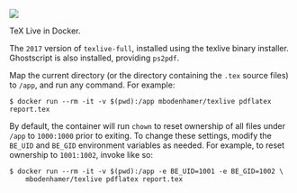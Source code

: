 [![](https://travis-ci.org/mbodenhamer/docker-texlive.svg?branch=master)](https://travis-ci.org/mbodenhamer/docker-texlive)

TeX Live in Docker.

The `2017` version of `texlive-full`, installed using the texlive binary installer. Ghostscript is also installed, providing `ps2pdf`.

Map the current directory (or the directory containing the `.tex` source files) to `/app`, and run any command. For example:

    $ docker run --rm -it -v $(pwd):/app mbodenhamer/texlive pdflatex report.tex
	

By default, the container will run `chown` to reset ownership of all files under `/app` to `1000:1000` prior to exiting. To change these settings, modify the `BE_UID` and `BE_GID` environment variables as needed. For example, to reset ownership to `1001:1002`, invoke like so:

    $ docker run --rm -it -v $(pwd):/app -e BE_UID=1001 -e BE_GID=1002 \
	    mbodenhamer/texlive pdflatex report.tex

